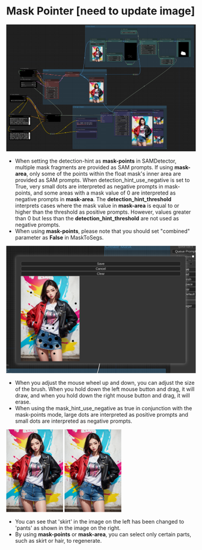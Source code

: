 # Mask Pointer [**need to update image**]
![maskpointer](maskpointer.png)
* When setting the detection-hint as **mask-points** in SAMDetector, multiple mask fragments are provided as SAM prompts. If using **mask-area**, only some of the points within the float mask's inner area are provided as SAM prompts. When detection_hint_use_negative is set to True, very small dots are interpreted as negative prompts in mask-points, and some areas with a mask value of 0 are interpreted as negative prompts in **mask-area**. The **detection_hint_threshold** interprets cases where the mask value in **mask-area** is equal to or higher than the threshold as positive prompts. However, values greater than 0 but less than the **detection_hint_threshold** are not used as negative prompts.
* When using **mask-points**, please note that you should set "combined" parameter as **False** in MaskToSegs.

![maskpointer](maskpointer-maskpointer.png)
* When you adjust the mouse wheel up and down, you can adjust the size of the brush. When you hold down the left mouse button and drag, it will draw, and when you hold down the right mouse button and drag, it will erase.
* When using the mask_hint_use_negative as true in conjunction with the mask-points mode, large dots are interpreted as positive prompts and small dots are interpreted as negative prompts.

<img src="maskpointer-original.png" width=30% height=30%> <img src="maskpointer-result.png" width=30% height=30%>
* You can see that 'skirt' in the image on the left has been changed to 'pants' as shown in the image on the right.
* By using **mask-points** or **mask-area**, you can select only certain parts, such as skirt or hair, to regenerate.